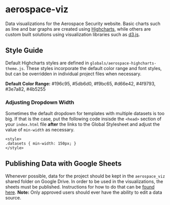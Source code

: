 # aerospace-viz
Data visualizations for the Aerospace Security website. Basic charts such as line and bar graphs are created using [Highcharts](http://www.highcharts.com/), while others are custom built solutions using visualization libraries such as [d3.js](https://d3js.org/).

## Style Guide
Default Highcharts styles are defined in `globals/aerospace-highcharts-theme.js`. These styles incorporate the default color range and font styles, but can be overridden in individual project files when necessary.

**Default Color Range:** #196c95, #5db6d0, #f9bc65, #d66e42, #4f9793, #3e7a82, #4b5255

### Adjusting Dropdown Width
Sometimes the default dropdown for templates with multiple datasets is too big. If that is the case, put the following code insisde the `<head>` section of your `index.html` file **after** the links to the Global Stylesheet and adjust the value of `min-width` as necessary.
```
<style>
.datasets { min-width: 150px; }
</style>
```

## Publishing Data with Google Sheets
Whenever possible, data for the project should be kept in the `aerospace_viz` shared folder on Google Drive. In order to be used in the visualizations, the sheets must be published. Instructions for how to do that can be [found here](https://support.google.com/docs/answer/37579?hl=en). **Note:** Only approved users should ever have the ability to edit a data source.


